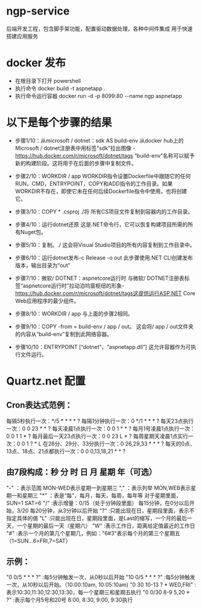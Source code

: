 # ngp-service
后端开发工程，包含脚手架功能，配置驱动数据处理，各种中间件集成
用于快速搭建应用服务

# docker 发布
- 在根目录下打开 powershell
- 执行命令 docker build -t aspnetapp .
- 执行命令运行容器 docker run -d -p 8099:80 --name ngp aspnetapp

# 以下是每个步骤的结果
- 步骤1/10：从microsoft / dotnet：sdk AS build-env 
  从docker hub上的Microsoft / dotnet注册表中用标签“sdk”拉出图像 - https://hub.docker.com/r/microsoft/dotnet/tags
  “build-env”名称可以赋予新的构建阶段。这将用于在后面的步骤中复制文件。

- 步骤2/10：WORKDIR / app 
  WORKDIR指令设置Dockerfile中跟随它的任何RUN，CMD，ENTRYPOINT，COPY和ADD指令的工作目录。如果WORKDIR不存在，即使它未在任何后续Dockerfile指令中使用，也将创建它。
  
- 步骤3/10：COPY * .csproj ./将
  所有CS项目文件复制到容器内的工作目录。
  
- 步骤4/10：运行dotnet还原
  这是.NET命令行，它可以恢复构建项目所需的所有Nuget包。
  
- 步骤5/10：复制。./ 
  这会将Visual Studio项目的所有内容复制到工作目录中。
 
- 步骤6/10：运行dotnet发布-c Release -o out 
  此步骤使用.NET CLI创建发布版本，输出目录为“out”
  
- 步骤7/10：微软/ DOTNET：aspnetcore运行时
  与微软/ DOTNET注册表标签“aspnetcore运行时”拉动泊坞窗枢纽的形象- https://hub.docker.com/r/microsoft/dotnet/tags这提供运行ASP.NET Core Web应用程序的最少组件。
  
- 步骤8/10：WORKDIR / app 
  与上面的步骤2相同。
  
- 步骤9/10：COPY -from = build-env / app / out。
  这会将/ app / out文件夹的内容从“build-env”复制到此网络容器。
  
- 步骤10/10：ENTRYPOINT [“dotnet”，“aspnetapp.dll”] 
  这允许容器作为可执行文件运行。
  
 # Quartz.net 配置
 ## Cron表达式范例：
 
   每隔5秒执行一次：*/5 * * * * ?
   每隔1分钟执行一次：0 */1 * * * ?
   每天23点执行一次：0 0 23 * * ?
   每天凌晨1点执行一次：0 0 1 * * ?
   每月1号凌晨1点执行一次：0 0 1 1 * ?
   每月最后一天23点执行一次：0 0 23 L * ?
   每周星期天凌晨1点实行一次：0 0 1 ? * L
   在26分、29分、33分执行一次：0 26,29,33 * * * ?
   每天的0点、13点、18点、21点都执行一次：0 0 0,13,18,21 * * ?

## 由7段构成：秒 分 时 日 月 星期 年（可选）

 "-" ：表示范围  MON-WED表示星期一到星期三
 "," ：表示列举 MON,WEB表示星期一和星期三
 "*" ：表是“每”，每月，每天，每周，每年等
 对于星期里面，SUN=1  SAT=6
 "/" :表示增量：0/15（处于分钟段里面） 每15分钟，在0分以后开始，3/20 每20分钟，从3分钟以后开始
 "?" :只能出现在日，星期段里面，表示不指定具体的值
 "L" :只能出现在日，星期段里面，是Last的缩写，一个月的最后一天，一个星期的最后一天（星期六）
 "W" :表示工作日，距离给定值最近的工作日
 "#" :表示一个月的第几个星期几，例如："6#3"表示每个月的第三个星期五（1=SUN...6=FRI,7=SAT）

## 示例：

  "0 0/5 * * * ?" :每5分钟触发一次，从0秒以后开始
  "10 0/5 * * * ?" :每5分钟触发一次，从10秒以后开始。（10:00:10am, 10:05:10am)
  "0 30 10-13 ? * WED,FRI" :表示10:30,11:30,12:30,13:30，每一个星期三和星期五执行
  "0 0/30 8-9 5,20 * ?" :表示每个月5号和20号 8:00, 8:30, 9:00, 9:30执行
